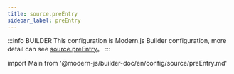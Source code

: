 ```yaml
---
title: source.preEntry
sidebar_label: preEntry
---
```


:::info BUILDER
This configuration is Modern.js Builder configuration, more detail can see [source.preEntry](https://modernjs.dev/builder/zh/api/config-source.html#source-preentry)。
:::

import Main from '@modern-js/builder-doc/en/config/source/preEntry.md'

<Main />
